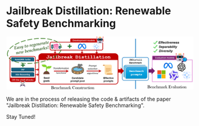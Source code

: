 # Jailbreak Distillation: Renewable Safety Benchmarking

![](teaser.png)

We are in the process of releasing the code &amp; artifacts of the paper "Jailbreak Distillation: Renewable Safety Benchmarking".

Stay Tuned! 
